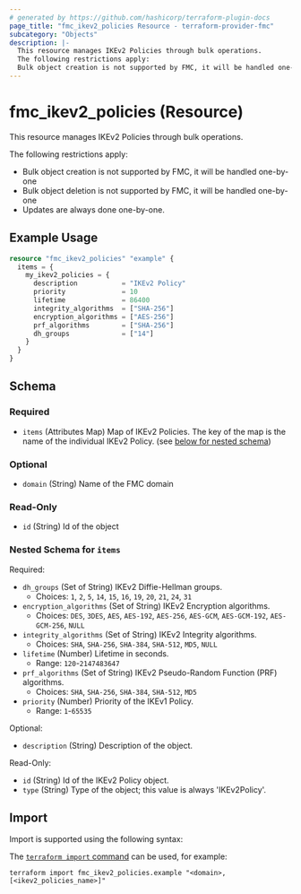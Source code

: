```yaml
---
# generated by https://github.com/hashicorp/terraform-plugin-docs
page_title: "fmc_ikev2_policies Resource - terraform-provider-fmc"
subcategory: "Objects"
description: |-
  This resource manages IKEv2 Policies through bulk operations.
  The following restrictions apply:
  Bulk object creation is not supported by FMC, it will be handled one-by-oneBulk object deletion is not supported by FMC, it will be handled one-by-oneUpdates are always done one-by-one.
---
```


# fmc_ikev2_policies (Resource)

This resource manages IKEv2 Policies through bulk operations.

The following restrictions apply:
  - Bulk object creation is not supported by FMC, it will be handled one-by-one
  - Bulk object deletion is not supported by FMC, it will be handled one-by-one
  - Updates are always done one-by-one.

## Example Usage

```terraform
resource "fmc_ikev2_policies" "example" {
  items = {
    my_ikev2_policies = {
      description           = "IKEv2 Policy"
      priority              = 10
      lifetime              = 86400
      integrity_algorithms  = ["SHA-256"]
      encryption_algorithms = ["AES-256"]
      prf_algorithms        = ["SHA-256"]
      dh_groups             = ["14"]
    }
  }
}
```

<!-- schema generated by tfplugindocs -->
## Schema

### Required

- `items` (Attributes Map) Map of IKEv2 Policies. The key of the map is the name of the individual IKEv2 Policy. (see [below for nested schema](#nestedatt--items))

### Optional

- `domain` (String) Name of the FMC domain

### Read-Only

- `id` (String) Id of the object

<a id="nestedatt--items"></a>
### Nested Schema for `items`

Required:

- `dh_groups` (Set of String) IKEv2 Diffie-Hellman groups.
  - Choices: `1`, `2`, `5`, `14`, `15`, `16`, `19`, `20`, `21`, `24`, `31`
- `encryption_algorithms` (Set of String) IKEv2 Encryption algorithms.
  - Choices: `DES`, `3DES`, `AES`, `AES-192`, `AES-256`, `AES-GCM`, `AES-GCM-192`, `AES-GCM-256`, `NULL`
- `integrity_algorithms` (Set of String) IKEv2 Integrity algorithms.
  - Choices: `SHA`, `SHA-256`, `SHA-384`, `SHA-512`, `MD5`, `NULL`
- `lifetime` (Number) Lifetime in seconds.
  - Range: `120`-`2147483647`
- `prf_algorithms` (Set of String) IKEv2 Pseudo-Random Function (PRF) algorithms.
  - Choices: `SHA`, `SHA-256`, `SHA-384`, `SHA-512`, `MD5`
- `priority` (Number) Priority of the IKEv1 Policy.
  - Range: `1`-`65535`

Optional:

- `description` (String) Description of the object.

Read-Only:

- `id` (String) Id of the IKEv2 Policy object.
- `type` (String) Type of the object; this value is always 'IKEv2Policy'.

## Import

Import is supported using the following syntax:

The [`terraform import` command](https://developer.hashicorp.com/terraform/cli/commands/import) can be used, for example:

```shell
terraform import fmc_ikev2_policies.example "<domain>,[<ikev2_policies_name>]"
```
